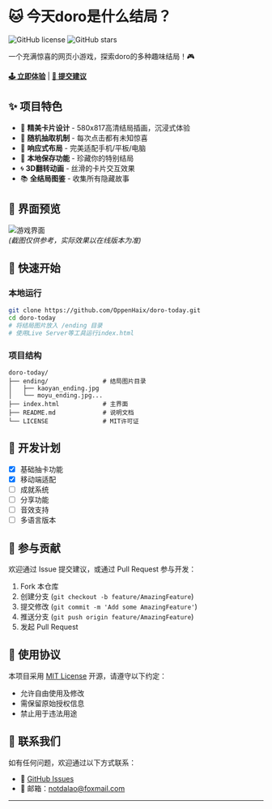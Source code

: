 # 🐱 今天doro是什么结局？

![GitHub license](https://img.shields.io/github/license/OppenHaix/doro-today) 
![GitHub stars](https://img.shields.io/github/stars/OppenHaix/doro-today?style=social)

一个充满惊喜的网页小游戏，探索doro的多种趣味结局！🎮

**[🕹️ 立即体验](https://pic.sozbk.cn)** | **[🐛 提交建议](https://github.com/OppenHaix/doro-today/issues)**

## ✨ 项目特色

- 🎴 **精美卡片设计** - 580x817高清结局插画，沉浸式体验
- 🎲 **随机抽取机制** - 每次点击都有未知惊喜
- 📱 **响应式布局** - 完美适配手机/平板/电脑
- 💾 **本地保存功能** - 珍藏你的特别结局
- 🌀 **3D翻转动画** - 丝滑的卡片交互效果
- 📚 **全结局图鉴** - 收集所有隐藏故事

## 📸 界面预览

![游戏界面](https://pic.sozbk.cn/preview.png)  
*(截图仅供参考，实际效果以在线版本为准)*

## 🚀 快速开始

### 本地运行
```bash
git clone https://github.com/OppenHaix/doro-today.git
cd doro-today
# 将结局图片放入 /ending 目录
# 使用Live Server等工具运行index.html
```

### 项目结构
```
doro-today/
├── ending/               # 结局图片目录
│   ├── kaoyan_ending.jpg
│   └── moyu_ending.jpg...
├── index.html            # 主界面
├── README.md             # 说明文档
└── LICENSE               # MIT许可证
```

## 🌟 开发计划

- [x] 基础抽卡功能
- [x] 移动端适配
- [ ] 成就系统
- [ ] 分享功能
- [ ] 音效支持
- [ ] 多语言版本

## 🤝 参与贡献

欢迎通过 Issue 提交建议，或通过 Pull Request 参与开发：

1. Fork 本仓库
2. 创建分支 (`git checkout -b feature/AmazingFeature`)
3. 提交修改 (`git commit -m 'Add some AmazingFeature'`)
4. 推送分支 (`git push origin feature/AmazingFeature`)
5. 发起 Pull Request

## 📜 使用协议

本项目采用 [MIT License](LICENSE) 开源，请遵守以下约定：
- 允许自由使用及修改
- 需保留原始授权信息
- 禁止用于违法用途

## 📮 联系我们

如有任何问题，欢迎通过以下方式联系：
- 🐞 [GitHub Issues](https://github.com/OppenHaix/doro-today/issues)
- 📧 邮箱：notdalao@foxmail.com

---